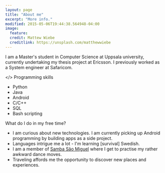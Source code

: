```yaml
---
layout: page
title: "About me"
excerpt: "More info."
modified: 2015-05-06T19:44:38.564948-04:00
image:
  feature: 
  credit: Mattew Wiebe 
  creditlink: https://unsplash.com/matthewwiebe 
---
```

<!-- ![me]({{site.baseurl}}/images/nick2.png) -->

I am a Master's student in Computer Science at Uppsala university, currently undertaking my thesis project at Ericsson. I previously worked as a System engineer at Safaricom.
<!--<span title="Linkedin profile">More <a href="https://www.linkedin.com/in/nicholasgot" rel="nofollow">
here</a>.</span>-->

</> Programming skills

* Python 
* Java
* Android
* C/C++
* SQL
* Bash scripting

What do I do in my free time?

* I am curious about new technologies. I am currently picking up Android programming by building apps as a side project. 
* Languages intrigue me a lot - I'm learning [survival] Swedish. 
* I am a member of <a href="http://www.v-dala.se/association/samba-sao-miguel/"> Samba São Miguel</a> where I get to practise my
rather awkward dance moves.
* Traveling affords me the opportunity to discover new places and experiences.

[^1]: Example: *domain.com/category-name/post-title*
